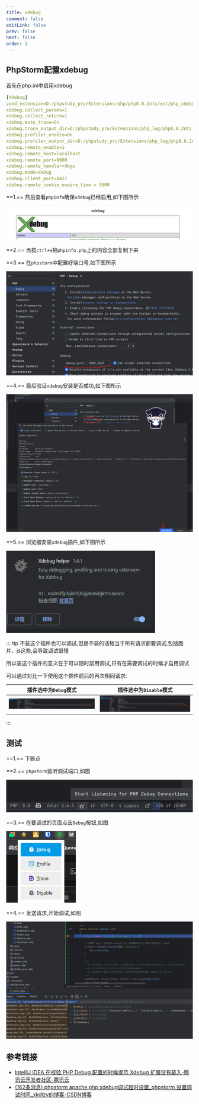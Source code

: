 ```yaml
---
title: xdebug
comment: false
editLink: false
prev: false
next: false
order: 1
---
```



## PhpStorm配置xdebug


首先在php.ini中启用xdebug
```yaml
[Xdebug]
zend_extension=D:/phpstudy_pro/Extensions/php/php8.0.2nts/ext/php_xdebug.dll
xdebug.collect_params=1
xdebug.collect_return=1
xdebug.auto_trace=On
xdebug.trace_output_dir=D:/phpstudy_pro/Extensions/php_log/php8.0.2nts.xdebug.trace
xdebug.profiler_enable=On
xdebug.profiler_output_dir=D:/phpstudy_pro/Extensions/php_log/php8.0.2nts.xdebug.profiler
xdebug.remote_enable=1
xdebug.remote_host=localhost
xdebug.remote_port=9000
xdebug.remote_handler=dbgp
xdebug.mode=debug
xdebug.client_port=8427
xdebug.remote_cookie_expire_time = 3600
```

==1.== 然后查看`phpinfo`确保`xdebug`已经启用,如下图所示

![](./assets/img.png)

==2.== 再按`ctrl+a`把`phpinfo.php`上的内容全部复制下来


==3.== 在`phpstorm`中配置好端口号,如下图所示

![](./assets/img_2.png)

==4.== 最后验证`xdebug`安装是否成功,如下图所示

![](./assets/img_1.png)

==5.== 浏览器安装`xdebug`插件,如下图所示

![](./assets/img_3.png)

::: tip
不装这个插件也可以调试,但是不装的话相当于所有请求都要调试,包括图片、js这些,会导致调试很慢

所以装这个插件的意义在于可以随时禁用调试,只有在需要调试的时候才启用调试

可以通过对比一下使用这个插件前后的再次相同请求:

| 插件选中为`Debug`模式          | 插件选中为`Disable`模式        |
|-------------------------|-------------------------|
| ![](./assets/img_4.png) | ![](./assets/img_5.png) |

:::

## 测试

==1.== 下断点

==2.== `phpstorm`监听调试端口,如图

![](./assets/img_6.png)

==3.== 在要调试的页面点击`Debug`按钮,如图

![](./assets/img_7.png)

==4.== 发送请求,开始调试,如图

![](./assets/img_8.png)

## 参考链接

* [IntelliJ IDEA 在校验 PHP Debug 配置的时候提示 Xdebug 扩展没有载入-腾讯云开发者社区-腾讯云](https://cloud.tencent.com/developer/article/1946213)
* [(162条消息) phpstorm apache php xdebug调试超时设置_phpstorm 设置调试时间_xkdlzy的博客-CSDN博客](https://blog.csdn.net/xkdlzy/article/details/110880645)
